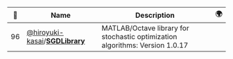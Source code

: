 |:star2: | Name | Description | 🌍|
|---|---|---|---|
|96|[@hiroyuki-kasai](https://github.com/hiroyuki-kasai)/[**SGDLibrary**](https://github.com/hiroyuki-kasai/SGDLibrary)|MATLAB/Octave library for stochastic optimization algorithms: Version 1.0.17||

